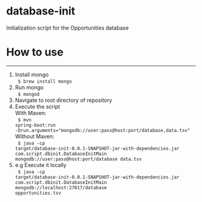 # database-init
Initialization script for the Opportunities database

# How to use
------------------
1. Install mongo<br />
  <code> $ brew install mongo </code>
2. Run mongo<br />
  <code> $ mongod </code>
3. Navigate to root directory of repository
4. Execute the script<br />
  With Maven:<br />
  <code> $ mvn spring-boot:run -Drun.arguments="mongodb://user:pass@host:port/database,data.tsv"</code><br />
  Without Maven:<br />
  <code> $ java -cp target/database-init-0.0.1-SNAPSHOT-jar-with-dependencies.jar com.script.dbinit.DatabaseInitMain mongodb://user:pass@host:port/database data.tsv
</code><br />
5.  e.g Execute it locally<br />
  <code> $ java -cp target/database-init-0.0.1-SNAPSHOT-jar-with-dependencies.jar com.script.dbinit.DatabaseInitMain mongodb://localhost:27017/database opportunities.tsv </code>



